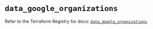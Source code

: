 # `data_google_organizations`

Refer to the Terraform Registry for docs: [`data_google_organizations`](https://registry.terraform.io/providers/hashicorp/google/6.48.0/docs/data-sources/organizations).
